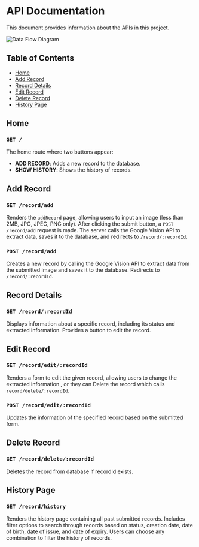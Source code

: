 # API Documentation

This document provides information about the APIs in this project.

![Data Flow Diagram](DFD.jpg)

## Table of Contents

- [Home](#home)
- [Add Record](#add-record)
- [Record Details](#record-details)
- [Edit Record](#edit-record)
- [Delete Record](#delete-record)
- [History Page](#history-page)


## Home

### `GET /`

The home route where two buttons appear:

- **ADD RECORD**: Adds a new record to the database.
- **SHOW HISTORY**: Shows the history of records.

## Add Record

### `GET /record/add`

Renders the `addRecord` page, allowing users to input an image (less than 2MB, JPG, JPEG, PNG only). After clicking the submit button, a `POST /record/add` request is made. The server calls the Google Vision API to extract data, saves it to the database, and redirects to `/record/:recordId`.

### `POST /record/add`

Creates a new record by calling the Google Vision API to extract data from the submitted image and saves it to the database. Redirects to `/record/:recordId`.

## Record Details

### `GET /record/:recordId`

Displays information about a specific record, including its status and extracted information. Provides a button to edit the record.

## Edit Record

### `GET /record/edit/:recordId`

Renders a form to edit the given record, allowing users to change the extracted information , or they can Delete the record which calls `record/delete/:recordId`.

### `POST /record/edit/:recordId`

Updates the information of the specified record based on the submitted form.

## Delete Record

### `GET /record/delete/:recordId`

Deletes the record from database if recordId exists.

## History Page

### `GET /record/history`

Renders the history page containing all past submitted records. Includes filter options to search through records based on status, creation date, date of birth, date of issue, and date of expiry. Users can choose any combination to filter the history of records.

